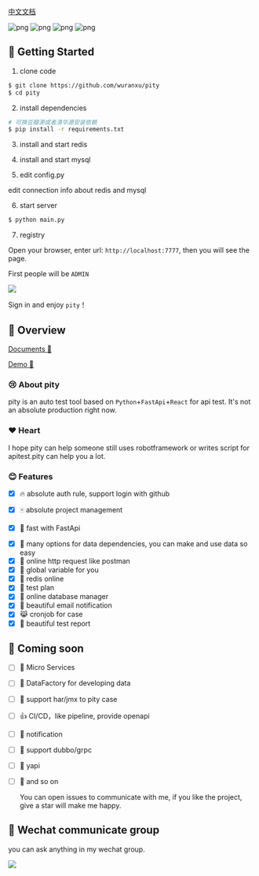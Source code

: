 [中文文档](https://github.com/wuranxu/pity/blob/main/README.md)

![png](https://img.shields.io/badge/Python-3.5+-green)
![png](https://img.shields.io/badge/React-17+-blue)
![png](https://img.shields.io/badge/FastApi-green)
![png](https://img.shields.io/badge/contributors-3-green)


## 🎉 Getting Started

1. clone code

```bash
$ git clone https://github.com/wuranxu/pity
$ cd pity
```

2. install dependencies

```bash
# 可换豆瓣源或者清华源安装依赖
$ pip install -r requirements.txt
```

3. install and start redis

4. install and start mysql

5. edit config.py

  edit connection info about redis and mysql

6. start server

```bash
$ python main.py
```

7. registry

  Open your browser, enter url: `http://localhost:7777`, then you will see the page.

  First people will be `ADMIN`

![](https://gitee.com/woodywrx/picture/raw/master/2022-1-2/1641092636428-image.png)

  Sign in and enjoy `pity`！

## 🖕 Overview 

[Documents 🍚](http://pity.readthedocs.org/)

[Demo 🍍](http://121.5.2.74/)

### 😢 About pity 

pity is an auto test tool based on `Python`+`FastApi`+`React` for api test. It's not an absolute production right now.

### ❤️ Heart 

I hope pity can help someone still uses robotframework or writes script for apitest.pity can help you a lot.

### 😊 Features

+ [x] 🔥 absolute auth rule, support login with github

- [x] 🀄 absolute project management

* [x] 🚴 fast with FastApi

- [x] 📝 many options for data dependencies, you can make and use data so easy
- [x] 🎨 online http request like postman
- [x] 🍷 global variable for you
- [x] 🐍 redis online
- [x] 🐎 test plan
- [x] 🙈 online database manager
- [x] 📰 beautiful email notification
- [x] 😹 cronjob for case
- [x] 🐧 beautiful test report

## 🙋 Coming soon 

- [ ] 🐘 Micro Services
- [ ] 🐄 DataFactory for developing data
- [ ] 🐸 support har/jmx to pity case
- [ ] 👍 CI/CD，like pipeline, provide openapi
- [ ] 🌼 notification
- [ ] 🌛 support dubbo/grpc
- [ ] 🐛 yapi
- [ ] 🌽 and so on

  You can open issues to communicate with me, if you like the project, give a star will make me happy.

## 🎨 Wechat communicate group

  you can ask anything in my wechat group.

![](https://gitee.com/woodywrx/picture/raw/master/2022-1-2/1641097484952-ddff5bf23bdccaaf23fa227aa2e9957.jpg)